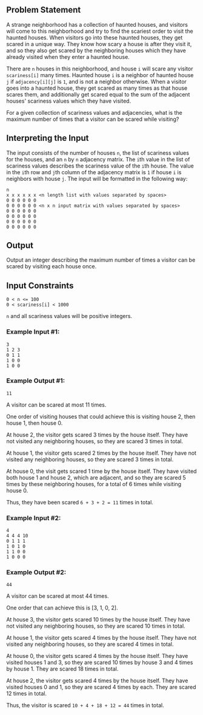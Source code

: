 ## Problem Statement

A strange neighborhood has a collection of haunted houses, and visitors will come to this neighborhood and try to find the scariest order to visit the haunted houses. When visitors go into these haunted houses, they get scared in a unique way. They know how scary a house is after they visit it, and so they also get scared by the neighboring houses which they have already visited when they enter a haunted house.

There are `n` houses in this neighborhood, and house `i` will scare any visitor `scariness[i]` many times.
Haunted house `i` is a neighbor of haunted house `j` if `adjacency[i][j]` is `1`, and is not a neighbor otherwise.
When a visitor goes into a haunted house, they get scared as many times as that house scares them, and additionally get scared equal to the sum of the adjacent houses' scariness values which they have visited.

For a given collection of scariness values and adjacencies, what is the maximum number of times that a visitor can be scared while visiting?

## Interpreting the Input
The input consists of the number of houses `n`, the list of scariness values for the houses, and an `n` by `n` adjacency matrix.
The `i`th value in the list of scariness values describes the scariness value of the `i`th house.
The value in the `i`th row and `j`th column of the adjacency matrix is `1` if house `i` is neighbors with house `j`.
The input will be formatted in the following way:

```
n
x x x x x x <n length list with values separated by spaces>
0 0 0 0 0 0
0 0 0 0 0 0 <n x n input matrix with values separated by spaces>
0 0 0 0 0 0
0 0 0 0 0 0
0 0 0 0 0 0
0 0 0 0 0 0
```

## Output
Output an integer describing the maximum number of times a visitor can be scared by visiting each house once.

## Input Constraints
```
0 < n <= 100
0 < scariness[i] < 1000
```
`n` and all scariness values will be positive integers.

### Example Input #1:
```
3
1 2 3
0 1 1
1 0 0
1 0 0
```

### Example Output #1:
```
11
```
A visitor can be scared at most 11 times.

One order of visiting houses that could achieve this is visiting house 2, then house 1, then house 0.

At house 2, the visitor gets scared 3 times by the house itself. They have not visited any neighboring houses, so they are scared 3 times in total.

At house 1, the visitor gets scared 2 times by the house itself. They have not visited any neighboring houses, so they are scared 3 times in total.

At house 0, the visit gets scared 1 time by the house itself. They have visited both house 1 and house 2, which are adjacent, and so they are scared 5 times by these neighboring houses, for a total of 6 times while visiting house 0.

Thus, they have been scared `6 + 3 + 2 = 11` times in total.

### Example Input #2:
```
4
4 4 4 10
0 1 1 1
1 0 1 0
1 1 0 0
1 0 0 0
```

### Example Output #2:
```
44
```
A visitor can be scared at most 44 times.

One order that can achieve this is [3, 1, 0, 2].

At house 3, the visitor gets scared 10 times by the house itself. They have not visited any neighboring houses, so they are scared 10 times in total.

At house 1, the visitor gets scared 4 times by the house itself. They have not visited any neighboring houses, so they are scared 4 times in total.

At house 0, the visitor gets scared 4 times by the house itself. They have visited houses 1 and 3, so they are scared 10 times by house 3 and 4 times by house 1. They are scared 18 times in total.

At house 2, the visitor gets scared 4 times by the house itself. They have visited houses 0 and 1, so they are scared 4 times by each. They are scared 12 times in total.

Thus, the visitor is scared `10 + 4 + 18 + 12 = 44` times in total.
